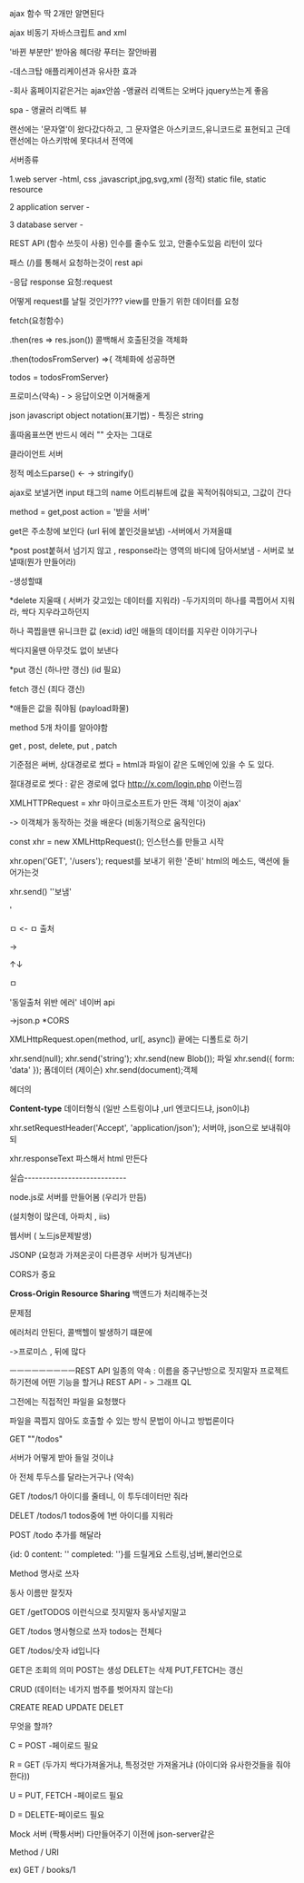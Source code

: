 
ajax 함수 딱 2개만 알면된다

ajax 비동기 자바스크립트 and xml

'바뀐 부분만' 받아옴 헤더랑 푸터는 잘안바뀜

-데스크탑 애플리케이션과 유사한 효과

-회사 홈페이지같은거는 ajax안씀 -앵귤러 리액트는 오버다 jquery쓰는게 좋음

spa - 앵귤러 리액트 뷰

랜선에는 '문자열'이 왔다갔다하고, 그 문자열은 아스키코드,유니코드로 표현되고 근데 랜선에는 아스키밖에 못다녀서 전역에

서버종류

1.web server -html, css ,javascript,jpg,svg,xml (정적) static file, static resource

2 application server -

3 database server -

REST API (함수 쓰듯이 사용) 인수를 줄수도 있고, 안줄수도있음 리턴이 있다

패스 (/)를 통해서 요청하는것이 rest api

-응답 response 요청:request

어떻게 request를 날릴 것인가??? view를 만들기 위한 데이터를 요청

fetch(요청함수)

.then(res => res.json()) 콜백해서 호출된것을 객체화

.then(todosFromServer) =>{ 객체화에 성공하면

todos = todosFromServer}

프로미스(약속) - > 응답이오면 이거해줄게

json javascript object notation(표기법) - 특징은 string

홀따옴표쓰면 반드시 에러 "" 숫자는 그대로

클라이언트 서버

정적 메소드parse() <- -> stringify()

ajax로 보낼거면 input 태그의 name 어트리뷰트에 값을 꼭적어줘야되고, 그값이 간다

method = get,post action = '받을 서버'

get은 주소창에 보인다 (url 뒤에 붙인것을보냄) -서버에서 가져올떄

*post post붙혀서 넘기지 않고 , response라는 영역의 바디에 담아서보냄 - 서버로 보낼때(뭔가 만들어라)

-생성할떄

*delete 지울때 ( 서버가 갖고있는 데이터를 지워라) -두가지의미 하나를 콕찝어서 지워라, 싹다 지우라고하던지

하나 콕찝을땐 유니크한 값 (ex:id) id인 애들의 데이터를 지우란 이야기구나

싹다지울땐 아무것도 없이 보낸다

*put 갱신 (하나만 갱신) (id 필요)

fetch 갱신 (죄다 갱신)

*애들은 값을 줘야됨 (payload화물)

 

method 5개 차이를 알아야함

get , post, delete, put , patch

기준점은 써버, 상대경로로 썼다 = html과 파일이 같은 도메인에 있을 수 도 있다.

절대경로로 썻다 : 같은 경로에 없다 http://x.com/login.php 이런느낌

XMLHTTPRequest = xhr 마이크로소프트가 만든 객체 '이것이 ajax'

-> 이객체가 동작하는 것을 배운다 (비동기적으로 움직인다)

const xhr = new XMLHttpRequest(); 인스턴스를 만들고 시작

xhr.open('GET', '/users'); request를 보내기 위한 '준비' html의 메소드, 액션에 들어가는것

xhr.send() ''보냄'

'

ㅁ <- ㅁ 출처

->

↑↓

ㅁ

'동일출처 위반 에러' 네이버 api

->json.p *CORS

XMLHttpRequest.open(method, url[, async]) 끝에는 디폴트로 하기

xhr.send(null); xhr.send('string'); xhr.send(new Blob()); 파일 xhr.send({ form: 'data' }); 폼데이터 (제이슨) xhr.send(document);객체

헤더의

**Content-type** 데이터형식 (일반 스트링이냐 ,url 엔코디드냐, json이냐)

xhr.setRequestHeader('Accept', 'application/json'); 서버야, json으로 보내줘야되

xhr.responseText 파스해서 html 만든다

실습----------------------------

node.js로 서버를 만들어봄 (우리가 만듬)

(설치형이 많은데, 아파치 , iis)

웹서버 ( 노드js문제발생)

JSONP (요청과 가져온곳이 다른경우 서버가 팅겨낸다)

CORS가 중요

**Cross-Origin Resource Sharing** 백엔드가 처리해주는것

문제점

에러처리 안된다, 콜백헬이 발생하기 떄문에

->프로미스 , 뒤에 많다

ㅡㅡㅡㅡㅡㅡㅡㅡㅡREST API 일종의 약속 : 이름을 중구난방으로 짓지말자 프로젝트 하기전에 어떤 기능을 할거냐 REST API - > 그래프 QL

그전에는 직접적인 파일을 요청했다

파일을 콕찝지 않아도 호출할 수 있는 방식 문법이 아니고 방법론이다

GET ""/todos"

서버가 어떻게 받아 들일 것이냐

아 전체 투두스를 달라는거구나 (약속)

GET /todos/1 아이디를 줄테니, 이 투두데이터만 줘라

DELET /todos/1 todos중에 1번 아이디를 지워라

POST /todo 추가를 해달라

{id: 0 content: '' completed: ''}를 드릴게요 스트링,넘버,불리언으로

Method 명사로 쓰자

동사 이름만 잘짓자

GET /getTODOS 이런식으로 짓지말자 동사넣지말고

GET /todos 명사형으로 쓰자 todos는 전체다

GET /todos/숫자 id입니다

GET은 조회의 의미 POST는 생성 DELET는 삭제 PUT,FETCH는 갱신

CRUD (데이터는 네가지 범주를 벗어자지 않는다)

CREATE READ UPDATE DELET

무엇을 할까?

C = POST -페이로드 필요

R = GET (두가지 싹다가져올거냐, 특정것만 가져올거냐 (아이디와 유사한것들을 줘야한다))

U = PUT, FETCH -페이로드 필요

D = DELETE-페이로드 필요

Mock 서버 (짝퉁서버) 다만들어주기 이전에 json-server같은

Method / URI

ex) GET / books/1


